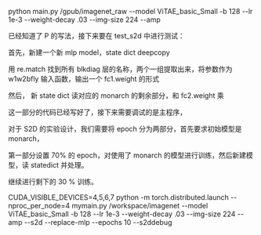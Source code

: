 python main.py /gpub/imagenet_raw --model ViTAE_basic_Small -b 128 --lr 1e-3 --weight-decay .03 --img-size 224 --amp

已经知道了 P 的写法，接下来要在 test_s2d 中进行测试：

首先，新建一个新 mlp model，state dict deepcopy

用 re.match 找到所有 blkdiag 层的名称，两个一组提取出来，将参数作为 w1w2bfly 输入函数，输出一个 fc1.weight 的形式

然后， 新 state dict 读对应的 monarch 的剩余部分，和 fc2.weight 乘

这一部分的代码已经写好了，接下来需要调试的是主程序，



对于 S2D 的实验设计，我们需要将 epoch 分为两部分，首先要求初始模型是 monarch，

第一部分设置 70% 的 epoch，对使用了 monarch 的模型进行训练，然后新建模型，读 statedict 并处理。

继续进行剩下的 30 % 训练。

CUDA_VISIBLE_DEVICES=4,5,6,7 python -m torch.distributed.launch --nproc_per_node=4 mymain.py /workspace/imagenet --model ViTAE_basic_Small -b 128 --lr 1e-3 --weight-decay .03 --img-size 224 --amp --s2d --replace-mlp --epochs 10 --s2ddebug